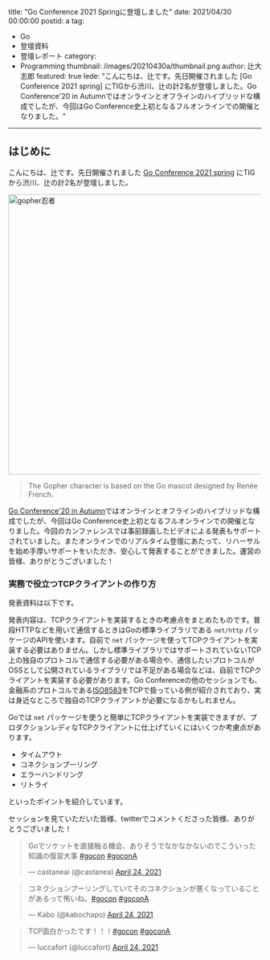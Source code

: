 title: "Go Conference 2021 Springに登壇しました"
date: 2021/04/30 00:00:00
postid: a
tag:
  - Go
  - 登壇資料
  - 登壇レポート
category:
  - Programming
thumbnail: /images/20210430a/thumbnail.png
author: 辻大志郎
featured: true
lede: "こんにちは、辻です。先日開催されました [Go Conference 2021 spring] にTIGから渋川、辻の計2名が登壇しました。Go Conference'20 in Autumnではオンラインとオフラインのハイブリッドな構成でしたが、今回はGo Conference史上初となるフルオンラインでの開催となりました。"
---
## はじめに

こんにちは、辻です。先日開催されました [Go Conference 2021 spring](https://gocon.jp/) にTIGから渋川、辻の計2名が登壇しました。

<img src="/images/20210430a/logo_text.png" alt="gopher忍者" width="1200" height="558">

> The Gopher character is based on the Go mascot designed by Renée French.

[Go Conference'20 in Autumn](https://sendai.gocon.jp/)ではオンラインとオフラインのハイブリッドな構成でしたが、今回はGo Conference史上初となるフルオンラインでの開催となりました。今回のカンファレンスでは事前録画したビデオによる発表もサポートされていました。またオンラインでのリアルタイム登壇にあたって、リハーサルを始め手厚いサポートをいただき、安心して発表することができました。運営の皆様、ありがとうございました！

### 実務で役立つTCPクライアントの作り方

発表資料は以下です。

<script async class="speakerdeck-embed" data-id="340854fb6cf14990bfe4daa1d1c11efb" data-ratio="1.77777777777778" src="//speakerdeck.com/assets/embed.js"></script>

発表内容は、TCPクライアントを実装するときの考慮点をまとめたものです。普段HTTPなどを用いて通信するときはGoの標準ライブラリである `net/http` パッケージのAPIを使います。自前で `net` パッケージを使ってTCPクライアントを実装する必要はありません。しかし標準ライブラリではサポートされていないTCP上の独自のプロトコルで通信する必要がある場合や、通信したいプロトコルがOSSとして公開されているライブラリでは不足がある場合などは、自前でTCPクライアントを実装する必要があります。Go Conferenceの他のセッションでも、金融系のプロトコルである[ISO8583](https://ja.wikipedia.org/wiki/ISO_8583)をTCPで扱っている例が紹介されており、実は身近なところで独自のTCPクライアントが必要になるかもしれません。

Goでは `net` パッケージを使うと簡単にTCPクライアントを実装できますが、プロダクションレディなTCPクライアントに仕上げていくにはいくつか考慮点があります。

* タイムアウト
* コネクションプーリング
* エラーハンドリング
* リトライ

といったポイントを紹介しています。

セッションを見ていただいた皆様、twitterでコメントくださった皆様、ありがとうございました！

<blockquote class="twitter-tweet"><p lang="ja" dir="ltr">Goでソケットを直接触る機会、ありそうでなかなかないのでこういった知識の復習大事 <a href="https://twitter.com/hashtag/gocon?src=hash&amp;ref_src=twsrc%5Etfw">#gocon</a> <a href="https://twitter.com/hashtag/goconA?src=hash&amp;ref_src=twsrc%5Etfw">#goconA</a></p>&mdash; castaneai (@castanea) <a href="https://twitter.com/castanea/status/1385837483384995841?ref_src=twsrc%5Etfw">April 24, 2021</a></blockquote> <script async src="https://platform.twitter.com/widgets.js" charset="utf-8"></script>

<blockquote class="twitter-tweet"><p lang="ja" dir="ltr">コネクションプーリングしていてそのコネクションが悪くなっていることがあるって怖いね。<a href="https://twitter.com/hashtag/gocon?src=hash&amp;ref_src=twsrc%5Etfw">#gocon</a> <a href="https://twitter.com/hashtag/goconA?src=hash&amp;ref_src=twsrc%5Etfw">#goconA</a></p>&mdash; Kabo (@kabochapo) <a href="https://twitter.com/kabochapo/status/1385841331365310464?ref_src=twsrc%5Etfw">April 24, 2021</a></blockquote> <script async src="https://platform.twitter.com/widgets.js" charset="utf-8"></script>

<blockquote class="twitter-tweet"><p lang="ja" dir="ltr">TCP面白かったです！！！<a href="https://twitter.com/hashtag/gocon?src=hash&amp;ref_src=twsrc%5Etfw">#gocon</a> <a href="https://twitter.com/hashtag/goconA?src=hash&amp;ref_src=twsrc%5Etfw">#goconA</a></p>&mdash; luccafort (@luccafort) <a href="https://twitter.com/luccafort/status/1385841179648872452?ref_src=twsrc%5Etfw">April 24, 2021</a></blockquote> <script async src="https://platform.twitter.com/widgets.js" charset="utf-8"></script>

